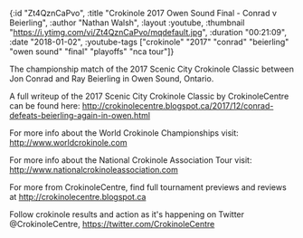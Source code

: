 {:id "Zt4QznCaPvo",
 :title "Crokinole 2017 Owen Sound Final - Conrad v Beierling",
 :author "Nathan Walsh",
 :layout :youtube,
 :thumbnail "https://i.ytimg.com/vi/Zt4QznCaPvo/mqdefault.jpg",
 :duration "00:21:09",
 :date "2018-01-02",
 :youtube-tags
 ["crokinole"
  "2017"
  "conrad"
  "beierling"
  "owen sound"
  "final"
  "playoffs"
  "nca tour"]}


The championship match of the 2017 Scenic City Crokinole Classic between Jon Conrad and Ray Beierling in Owen Sound, Ontario.

A full writeup of the 2017 Scenic City Crokinole Classic by CrokinoleCentre can be found here: http://crokinolecentre.blogspot.ca/2017/12/conrad-defeats-beierling-again-in-owen.html

For more info about the World Crokinole Championships visit: http://www.worldcrokinole.com

For more info about the National Crokinole Association Tour visit: http://www.nationalcrokinoleassociation.com

For more from CrokinoleCentre, find full tournament previews and reviews at http://crokinolecentre.blogspot.ca

Follow crokinole results and action as it's happening on Twitter @CrokinoleCentre, https://twitter.com/CrokinoleCentre
